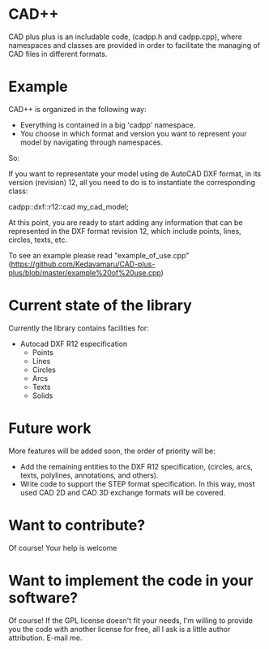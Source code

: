 # CAD++
CAD plus plus is an includable code, (cadpp.h and cadpp.cpp), where namespaces and classes are provided in order to facilitate the managing of CAD files in different formats.

# Example
CAD++ is organized in the following way:
- Everything is contained in a big 'cadpp' namespace.
- You choose in which format and version you want to represent your model by navigating through namespaces.

So:

If you want to representate your model using de AutoCAD DXF format, in its version (revision) 12, all you need to do is to instantiate the corresponding class:

  cadpp::dxf::r12::cad my_cad_model;

At this point, you are ready to start adding any information that can be represented in the DXF format revision 12, which include points, lines, circles, texts, etc.

To see an example please read "example_of_use.cpp" (https://github.com/Kedavamaru/CAD-plus-plus/blob/master/example%20of%20use.cpp)

      
# Current state of the library
Currently the library contains facilities for:
- Autocad DXF R12 especification
  - Points
  - Lines
  - Circles
  - Arcs
  - Texts
  - Solids
  
# Future work
More features will be added soon, the order of priority will be:
   - Add the remaining entities to the DXF R12 specification, (circles, arcs, texts, polylines, annotations, and others).
   - Write code to support the STEP format specification.
In this way, most used CAD 2D and CAD 3D exchange formats will be covered.

# Want to contribute?
Of course! Your help is welcome

# Want to implement the code in your software?
Of course! If the GPL license doesn't fit your needs, I'm willing to provide you the code with another license for free, all I ask is a little author attribution. E-mail me.
